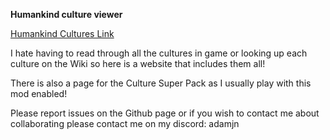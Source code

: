 **Humankind culture viewer**

[Humankind Cultures Link](https://humankind-cultures.com/)

I hate having to read through all the cultures in game or looking up each culture on the Wiki so here is a website that includes them all!

There is also a page for the Culture Super Pack as I usually play with this mod enabled!

Please report issues on the Github page or if you wish to contact me about collaborating please contact me on my discord: adamjn
